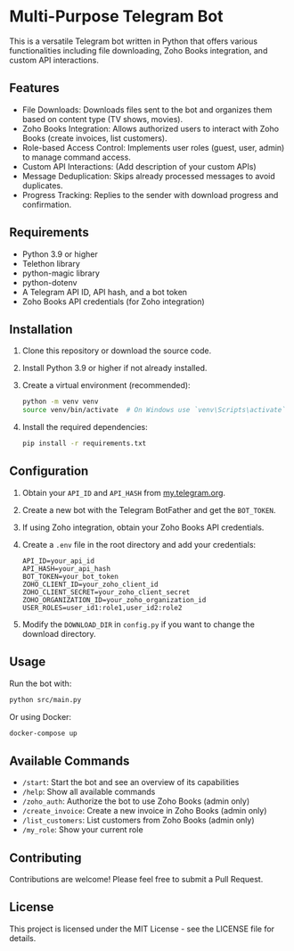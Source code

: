 # Multi-Purpose Telegram Bot

This is a versatile Telegram bot written in Python that offers various functionalities including file downloading, Zoho Books integration, and custom API interactions.

## Features

- File Downloads: Downloads files sent to the bot and organizes them based on content type (TV shows, movies).
- Zoho Books Integration: Allows authorized users to interact with Zoho Books (create invoices, list customers).
- Role-based Access Control: Implements user roles (guest, user, admin) to manage command access.
- Custom API Interactions: (Add description of your custom APIs)
- Message Deduplication: Skips already processed messages to avoid duplicates.
- Progress Tracking: Replies to the sender with download progress and confirmation.

## Requirements

- Python 3.9 or higher
- Telethon library
- python-magic library
- python-dotenv
- A Telegram API ID, API hash, and a bot token
- Zoho Books API credentials (for Zoho integration)

## Installation

1. Clone this repository or download the source code.
2. Install Python 3.9 or higher if not already installed.
3. Create a virtual environment (recommended):

    ```sh
    python -m venv venv
    source venv/bin/activate  # On Windows use `venv\Scripts\activate`
    ```

4. Install the required dependencies:

    ```sh
    pip install -r requirements.txt
    ```

## Configuration

1. Obtain your `API_ID` and `API_HASH` from [my.telegram.org](https://my.telegram.org).
2. Create a new bot with the Telegram BotFather and get the `BOT_TOKEN`.
3. If using Zoho integration, obtain your Zoho Books API credentials.
4. Create a `.env` file in the root directory and add your credentials:

    ```dotenv
    API_ID=your_api_id
    API_HASH=your_api_hash
    BOT_TOKEN=your_bot_token
    ZOHO_CLIENT_ID=your_zoho_client_id
    ZOHO_CLIENT_SECRET=your_zoho_client_secret
    ZOHO_ORGANIZATION_ID=your_zoho_organization_id
    USER_ROLES=user_id1:role1,user_id2:role2
    ```

5. Modify the `DOWNLOAD_DIR` in `config.py` if you want to change the download directory.

## Usage

Run the bot with:

```sh
python src/main.py
```

Or using Docker:

```sh
docker-compose up
```

## Available Commands

- `/start`: Start the bot and see an overview of its capabilities
- `/help`: Show all available commands
- `/zoho_auth`: Authorize the bot to use Zoho Books (admin only)
- `/create_invoice`: Create a new invoice in Zoho Books (admin only)
- `/list_customers`: List customers from Zoho Books (admin only)
- `/my_role`: Show your current role

## Contributing

Contributions are welcome! Please feel free to submit a Pull Request.

## License

This project is licensed under the MIT License - see the LICENSE file for details.
